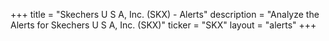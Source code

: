+++
title = "Skechers U S A, Inc. (SKX) - Alerts"
description = "Analyze the Alerts for Skechers U S A, Inc. (SKX)"
ticker = "SKX"
layout = "alerts"
+++


